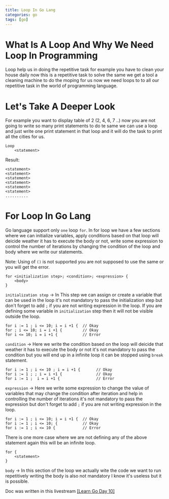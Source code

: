 ```yaml
---
title: Loop In Go Lang
categories: go
tags: [go]
---
```



# What Is A Loop And Why We Need Loop In Programming

Loop help us in doing the repetitive task for example you have to clean your house daily now this is a repetitive task to solve the same we get a tool a cleaning machine to do the moping for us now we need loops to to all our repetitive task in the world of programming language.


# Let's Take A Deeper Look


For example you want to display table of 2 (2, 4, 6, 7 ..) now you are not going to write so many print statements to do te same we can use a loop and just write one print statement in that loop and it will do the task to print all the cities for us.


```
Loop
	<statement>
```

Result:
```
<statement>
<statement>
<statement>
<statement>
<statement>
<statement>
..........
```

# For Loop In Go Lang

Go language support only `one` loop `for`.
In for loop we have a few sections where we can initialize variables, apply conditions based on that loop will deicide weather it has to execute the body or not, write some expression to control the number of iterations by changing the condition of the loop and body where we write our statements.

Note: Using of `()` is not supported you are not supposed to use the same or you will get the error. 

```
for <initialization step>; <condition>; <expression> {
	<body>
}
```


`initialization step` -> In This step we can assign or create a variable that can be used in the loop it's not mandatory to pass the initialization step but don't forget to add `;` if you are not writing expression in the loop.
If you are defining some variable in `initialization` step then it will not be visible outside the loop. 

```
for i := 1 ; i <= 10; i = i +1 {  // Okay
for ; i <= 10; i = i +1 {		  // Okay
for i <= 10; i = i +1 {		      // Error
```

`condition` -> Here we write the condition based on the loop will deicide that weather it has to execute the body or not it's not mandatory to pass the condition but you will end up in a infinite loop it can be stopped using `break` statement.

```
for i := 1 ; i <= 10 ; i = i +1 {		// Okay
for i := 1 ; ; i = i +1 {			    // Okay
for i := 1 ;  i = i +1 {		        // Error
```


`expression` -> Here we write some expression to change the value of variables that may change the condition after iteration and help in controlling the number of iterations it's not mandatory to pass the expression but don't forget to add `;` if you are not writing expression in the loop.

```
for i := 1 ; i <= 10; i = i +1 {  // Okay
for i := 1 ; i <= 10; {			  // Okay
for i := 1 ; i <= 10 { 			  // Error
```

There is one more case where we are not defining any of the above statement again this will be an infinite loop.

```
for {
	<statement>
}
```

`body` -> In this section of the loop we actually wite the code we want to run repetitively writing the body is also not mandatory I know it's useless but it is possible.


Doc was written in this livestream [[Learn Go Day 10]](https://www.youtube.com/watch?v=LX4DsvuJ7AA)
